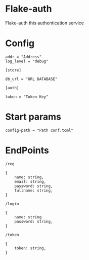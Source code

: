 # Flake-auth
Flake-auth this authentication service

# Config 

```
addr = "Address"
log_level = "debug"

[store]

db_url = "URL DATABASE"

[auth]

token = "Token Key"

```
# Start params

```config-path = "Path conf.toml"```

# EndPoints 

```
/reg

{
    name: string,
    email: string,
    password: string,
    fullname: string,
}

/login

{
    name: string
    password: string,
}

/token 

{
    token: string,
}

```